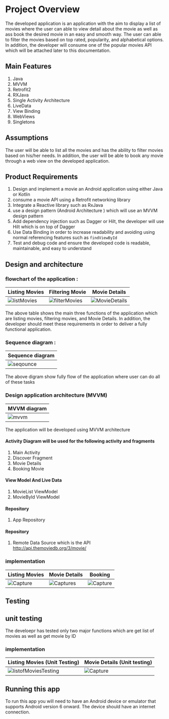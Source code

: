 #  Project Overview 
The developed application is an application with the aim to display a list of movies where the user can able to view detail about the movie as well as ass book the desired movie in an easy and smooth way. The user can able to filter the movies based on top rated, popularity, and alphabetical options. In addition, the developer will consume one of the popular movies API which will be attached later to this documentation.
 ## Main Features
1. Java
2. MVVM
3. Retrofit2
4. RXJava
5. Single Activity Architecture
6. LiveData 
7. View Binding 
8. WebViews
9. Singletons

 ## Assumptions 
The user will be able to list all the movies and has the ability to filter movies based on his/her needs. In addition, the user will be able to book any movie through a web view on the developed application. 
## Product Requirements 
1. Design and implement a movie an Android application using either Java or Kotlin 
2. consume a movie API using a Retrofit networking library
3. Integrate a Reactive library such as RxJava  
4. use a design pattern (Android Architecture ) which will use an MVVM design pattern
5. Add dependency injection such as Dagger or Hilt, the developer will use Hilt which is on top of Dagger 
6. Use Data Binding in order to increase readability and avoiding using normal referencing features such as `findViewById` 
7. Test and debug code and ensure the developed code is readable, maintainable, and easy to understand   
  
## Design and architecture 
### flowchart of the application :

| Listing Movies |Filtering Movie | Movie Details |
| ----------- | ----------- | ----------- |
| ![listMovies](https://user-images.githubusercontent.com/33663456/117691887-fa069400-b1ee-11eb-8f5a-b8ca2f4aa09e.PNG) | ![filterMovies](https://user-images.githubusercontent.com/33663456/117691982-1b678000-b1ef-11eb-8546-ff16ceee24e9.PNG)|![MovieDetails](https://user-images.githubusercontent.com/33663456/117692698-dc85fa00-b1ef-11eb-96cc-cbfd60fc9c9d.PNG)

The above table shows the main three functions of the application which are listing movies, filtering movies, and Movie Details. In addition, the developer should meet these requirements in order to deliver a fully functional application.
### Sequence diagram :
| Sequence diagram  |
| ----------- |
| ![seqounce](https://user-images.githubusercontent.com/33663456/117702894-b403fd00-b1fb-11eb-9a86-ddb98abf5822.PNG) |
The above digram show fully flow of the application where user can do all of these tasks

### Design application architecture (MVVM)
| MVVM diagram |
| ----------- |
|![mvvm](https://user-images.githubusercontent.com/33663456/117793671-03d7d800-b27f-11eb-8b93-5177280164e7.PNG)|

The application will be developed using MVVM architecture
#### Activity Diagram will be used for the following activity and fragments
1. Main Activity 
2. Discover Fragment 
3. Movie Details 
4. Booking Movie
 #### View Model And Live Data
1. MovieList ViewModel
2. MovieById ViewModel
#### Repository
1. App Repository
 #### Repository
1. Remote Data Source which is the API  http://api.themoviedb.org/3/movie/

### implementation 
| Listing Movies |Movie Details |Booking |
| ----------- | ----------- | ----------- |
| ![Capture](https://user-images.githubusercontent.com/33663456/117707032-9e450680-b200-11eb-97ef-c05b6b162df3.PNG)|![Captures](https://user-images.githubusercontent.com/33663456/117703773-a3a05200-b1fc-11eb-8f26-dd0955513720.PNG)|![Capture](https://user-images.githubusercontent.com/33663456/117703741-94b99f80-b1fc-11eb-81a3-716204c00adf.PNG)

## Testing  
## unit testing 
The develoepr has tested only  two major functions which are get list of movies as well as get movie by ID 
### implementation 
| Listing Movies (Unit Testing) |Movie Details (Unit testing) |
| ----------- | ----------- |
| ![listofMoviesTesting](https://user-images.githubusercontent.com/33663456/117711787-237eea00-b206-11eb-9d37-9d6ce780a322.PNG)|![Capture](https://user-images.githubusercontent.com/33663456/117712442-ea934500-b206-11eb-8b5e-877beff58058.PNG)|
## Running this app
To run this app you will need to have an Android device or emulator that supports Android version 6 onward. The device should have an internet connection. 
